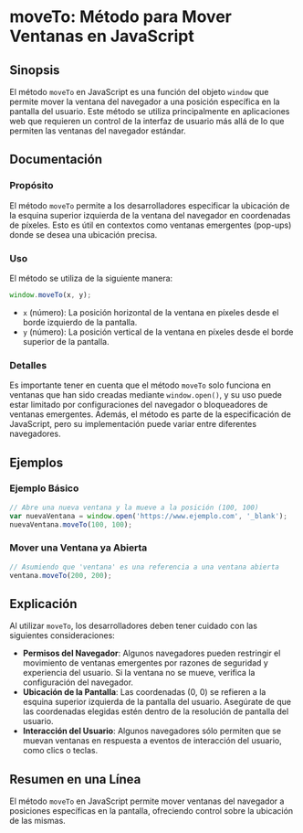 <!--
Meta Description: # moveTo: Método para Mover Ventanas en JavaScript ## Sinopsis El método `moveTo` en JavaScript es una función del objeto `window` que permite mover l...
Meta Keywords: del, ventana, moveto, método, ventanas
-->

# moveTo: Método para Mover Ventanas en JavaScript

## Sinopsis
El método `moveTo` en JavaScript es una función del objeto `window` que permite mover la ventana del navegador a una posición específica en la pantalla del usuario. Este método se utiliza principalmente en aplicaciones web que requieren un control de la interfaz de usuario más allá de lo que permiten las ventanas del navegador estándar.

## Documentación
### Propósito
El método `moveTo` permite a los desarrolladores especificar la ubicación de la esquina superior izquierda de la ventana del navegador en coordenadas de píxeles. Esto es útil en contextos como ventanas emergentes (pop-ups) donde se desea una ubicación precisa.

### Uso
El método se utiliza de la siguiente manera:

```javascript
window.moveTo(x, y);
```

- `x` (número): La posición horizontal de la ventana en píxeles desde el borde izquierdo de la pantalla.
- `y` (número): La posición vertical de la ventana en píxeles desde el borde superior de la pantalla.

### Detalles
Es importante tener en cuenta que el método `moveTo` solo funciona en ventanas que han sido creadas mediante `window.open()`, y su uso puede estar limitado por configuraciones del navegador o bloqueadores de ventanas emergentes. Además, el método es parte de la especificación de JavaScript, pero su implementación puede variar entre diferentes navegadores.

## Ejemplos
### Ejemplo Básico
```javascript
// Abre una nueva ventana y la mueve a la posición (100, 100)
var nuevaVentana = window.open('https://www.ejemplo.com', '_blank');
nuevaVentana.moveTo(100, 100);
```

### Mover una Ventana ya Abierta
```javascript
// Asumiendo que 'ventana' es una referencia a una ventana abierta
ventana.moveTo(200, 200);
```

## Explicación
Al utilizar `moveTo`, los desarrolladores deben tener cuidado con las siguientes consideraciones:

- **Permisos del Navegador**: Algunos navegadores pueden restringir el movimiento de ventanas emergentes por razones de seguridad y experiencia del usuario. Si la ventana no se mueve, verifica la configuración del navegador.
- **Ubicación de la Pantalla**: Las coordenadas (0, 0) se refieren a la esquina superior izquierda de la pantalla del usuario. Asegúrate de que las coordenadas elegidas estén dentro de la resolución de pantalla del usuario.
- **Interacción del Usuario**: Algunos navegadores sólo permiten que se muevan ventanas en respuesta a eventos de interacción del usuario, como clics o teclas.

## Resumen en una Línea
El método `moveTo` en JavaScript permite mover ventanas del navegador a posiciones específicas en la pantalla, ofreciendo control sobre la ubicación de las mismas.